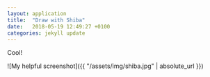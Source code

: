 ```yaml
---
layout: application
title:  "Draw with Shiba"
date:   2018-05-19 12:49:27 +0100
categories: jekyll update
---
```

Cool!

![My helpful screenshot]({{ "/assets/img/shiba.jpg" | absolute_url }})
